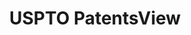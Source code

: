 ---
bigquery: https://console.cloud.google.com/bigquery?p=patents-public-data&d=patentsview&page=dataset
citation: Attribution should be given to PatentsView for use, distribution, or derivative
  works.
code: https://github.com/CSSIP-AIR/PatentsView-Code-Snippets/
contributors: USPTO
cost: None
description: 'PatentsView includes US patent data including raw data (summaries, applications,
  pregrant applications), disambugations of inventors and assignees, and inventor
  gender estimates.  Also foreign priority data, # of figures and sheets, and government
  interest statements.'
documentation: https://patentsview.org/query/builder-faqs
last_edit: 04/12/2022, 11:40:36
location: https://patentsview.org/
maintained_by: USPTO
record_creation_timestamp: 12/2/2020 17:20:46
schema_fields:
- _102_date
- disamb_assignee_id_20190312
- classification_value
- gi_statement
- latlong
- disamb_assignee_id_20191231
- disamb_inventor_id_20200929
- category
- deceased
- sequence
- reldocno
- rel_id
- city
- id
- attribution_status
- longitude
- subclass_id
- number
- country
- country_transformed
- disamb_assignee_id_20181127
- disamb_inventor_id_20201229
- organization_id
- subclass
- date
- patent_id
- designation
- main_group
- term_extension
- disamb_inventor_id_20190312
- classification_data_source
- mainclass_id
- title
- disclaimer_date
- rawinventor_id
- disamb_inventor_id_20200630
- series_code
- ipc_class
- subcategory_id
- f371_date
- disamb_inventor_id_20171226
- lapse_of_patent
- disamb_inventor_id_20200331
- level_three
- name_last
- field_id
- name_first
- disamb_inventor_id_20181127
- disamb_inventor_id_20180528
- action_date
- abstract
- male_flag
- role
- f102_date
- disamb_inventor_id_20171003
- lawyer_id
- field_title
- disamb_inventor_id_20170307
- county
- disamb_assignee_id_20190820
- assignee_id
- _371_date
- disamb_assignee_id_20191008
- withdrawn
- classification_level
- citation_id
- state_fips
- subsection_id
- variety
- type
- status
- male
- category_id
- num_sheets
- level_one
- symbol_position
- term_grant
- num_claims
- num
- filename
- state
- rule_47
- subgroup
- num_figures
- publication_number
- rawlocation_id
- lname
- latitude
- contract_award_number
- text
- ipc_version_indicator
- uuid
- disamb_assignee_id_20200630
- disamb_inventor_id_20191008
- level_two
- fname
- disamb_inventor_id_20190820
- applicant_type
- group_id
- doctype
- kind
- disamb_assignee_id_20200929
- doc_type
- name
- term_disclaimer
- section
- length
- disamb_inventor_id_20170808
- relkind
- exemplary
- subgroup_id
- section_id
- dependent
- classification_status
- disamb_assignee_id_20200331
- organization
- county_fips
- group
- application_id
- rawassignee_id
- sector_title
- latin_name
- inventor_id
- disamb_inventor_id_20191231
- location_id
shortname: patentsview
tags:
- disambiguation
- United States
- gender
terms_of_use: Creative Commons Attribution 4.0 International License.
timeframe: 1963-1999
title: USPTO PatentsView
uuid: cf1780b1-e265-4e49-8d1d-83b9cfe0fd9a
---